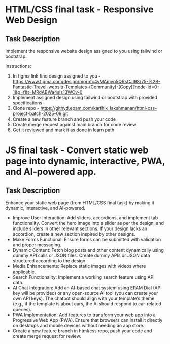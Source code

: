 # HTML/CSS final task - Responsive Web Design

## Task Description

Implement the responsive website design assigned to you using tailwind or bootstrap.

Instructions:
1. In figma link find design assigned to you - https://www.figma.com/design/mprnfc4vMAmyp5QRsCJI9S/75-%2B-Fantastic-Travel-websitr-Templates-(Community)-(Copy)?node-id=0-1&p=f&t=MRdABWa4sIs13WOv-0
2. Implement assigned design using tailwind or bootstrap with provided specifications
3. Clone repo - https://githyd.epam.com/karthik_lakshmanan/html-css-project-batch-2025-09.git
4. Create a new feature branch and push your code
5. Create merge request against main branch for code review
6. Get it reviewed and mark it as done in learn path

# JS final task - Convert static web page into dynamic, interactive, PWA, and AI-powered app.

## Task Description

Enhance your static web page (from HTML/CSS final task) by making it dynamic, interactive, and AI-powered.

- Improve User Interaction: Add sliders, accordions, and implement tab functionality. Convert the hero image into a slider as per the design, and include sliders in other relevant sections. If your design lacks an accordion, create a new section inspired by other designs.
- Make Forms Functional: Ensure forms can be submitted with validation and proper messaging.
- Dynamic Content: Fetch blog posts and other content dynamically using dummy API calls or JSON files. Create dummy APIs or JSON data structured according to the design.
- Media Enhancements: Replace static images with videos where applicable.
- Search Functionality: Implement a working search feature using API data.
- AI Chat Integration: Add an AI-based chat system using EPAM Dial (API key will be provided) or any open-source AI tool (you can create your own API keys). The chatbot should align with your template’s theme (e.g., if the template is about cars, the AI should respond to car-related queries).
- PWA Implementation: Add features to transform your web app into a Progressive Web App (PWA). Ensure that browsers can install it directly on desktops and mobile devices without needing an app store.
- Create a new feature branch in html/css repo,  push your code and create merge request for review.
